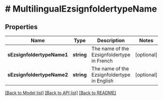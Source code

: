 # # MultilingualEzsignfoldertypeName

## Properties

Name | Type | Description | Notes
------------ | ------------- | ------------- | -------------
**sEzsignfoldertypeName1** | **string** | The name of the Ezsignfoldertype in French | [optional]
**sEzsignfoldertypeName2** | **string** | The name of the Ezsignfoldertype in English | [optional]

[[Back to Model list]](../../README.md#models) [[Back to API list]](../../README.md#endpoints) [[Back to README]](../../README.md)
